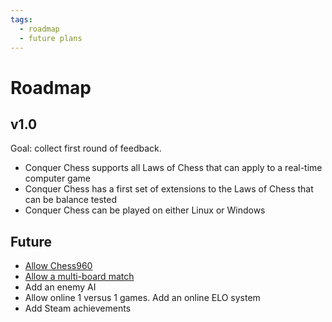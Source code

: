 ```yaml
---
tags:
  - roadmap
  - future plans
---
```


# Roadmap

## v1.0

Goal: collect first round of feedback.

- Conquer Chess supports all Laws of Chess that can apply to a real-time
  computer game
- Conquer Chess has a first set of extensions to the Laws of Chess
  that can be balance tested
- Conquer Chess can be played on either Linux or Windows

## Future

- [Allow Chess960](https://github.com/richelbilderbeek/conquer_chess/issues/128)
- [Allow a multi-board match](https://github.com/richelbilderbeek/conquer_chess/issues/122)
- Add an enemy AI
- Allow online 1 versus 1 games. Add an online ELO system
- Add Steam achievements
